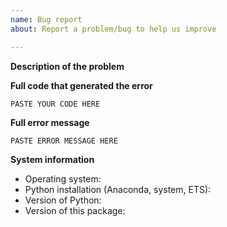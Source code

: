 ```yaml
---
name: Bug report
about: Report a problem/bug to help us improve

---
```


**Description of the problem**

<!--
Please be as detailed as you can when describing an issue. The more information
we have, the easier it will be for us to track this down.
-->



**Full code that generated the error**

<!--
Include any data files or inputs required to run the code. It really helps if
we can run the code on our own machines.
-->

```python
PASTE YOUR CODE HERE
```


**Full error message**

```
PASTE ERROR MESSAGE HERE
```



**System information**

* Operating system:
* Python installation (Anaconda, system, ETS):
* Version of Python:
* Version of this package:
